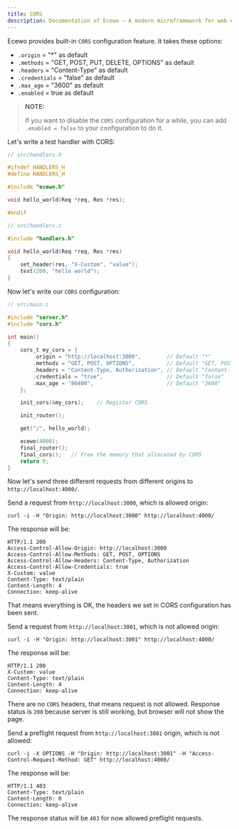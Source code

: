 ```yaml
---
title: CORS
description: Documentation of Ecewo — A modern microframework for web development in C
---
```


Ecewo provides built-in `CORS` configuration feature. It takes these options:

- `.origin` = "*" as default
- `.methods` = "GET, POST, PUT, DELETE, OPTIONS" as default
- `.headers` = "Content-Type" as default
- `.credentials` = "false" as default
- `.max_age` = "3600" as default
- `.enabled` = true as default

> **NOTE:**
>
> If you want to disable the `CORS` configuration for a while, you can add `.enabled = false` to your configuration to do it.

Let's write a test handler with CORS:

```c
// src/handlers.h

#ifndef HANDLERS_H
#define HANDLERS_H

#include "ecewo.h"

void hello_world(Req *req, Res *res);

#endif
```

```c
// src/handlers.c

#include "handlers.h"

void hello_world(Req *req, Res *res)
{
    set_header(res, "X-Custom", "value");
    text(200, "hello world");
}
```

Now let's write our `CORS` configuration:

```c
// src/main.c

#include "server.h"
#include "cors.h"

int main()
{
    cors_t my_cors = {
        .origin = "http://localhost:3000",        // Default "*"
        .methods = "GET, POST, OPTIONS",          // Default "GET, POST, PUT, DELETE, OPTIONS"
        .headers = "Content-Type, Authorization", // Default "Content-Type"
        .credentials = "true",                    // Default "false"
        .max_age = "86400",                       // Default "3600"
    };

    init_cors(&my_cors);    // Register CORS

    init_router();

    get("/", hello_world);

    ecewo(4000);
    final_router();
    final_cors();   // Free the memory that allocated by CORS
    return 0;
}
```

Now let's send three different requests from different origins to `http://localhost:4000/`.

Send a request from `http://localhost:3000`, which is allowed origin:

```
curl -i -H "Origin: http://localhost:3000" http://localhost:4000/
```

The response will be:
```
HTTP/1.1 200
Access-Control-Allow-Origin: http://localhost:3000       
Access-Control-Allow-Methods: GET, POST, OPTIONS
Access-Control-Allow-Headers: Content-Type, Authorization
Access-Control-Allow-Credentials: true
X-Custom: value
Content-Type: text/plain
Content-Length: 4
Connection: keep-alive
```

That means everything is OK, the headers we set in CORS configuration has been sent.

Send a request from `http://localhost:3001`, which is not allowed origin:

```
curl -i -H "Origin: http://localhost:3001" http://localhost:4000/
```

The response will be:
```
HTTP/1.1 200   
X-Custom: value
Content-Type: text/plain
Content-Length: 4
Connection: keep-alive
```

There are no `CORS` headers, that means request is not allowed. Response status is `200` because server is still working, but browser will not show the page.

Send a preflight request from `http://localhost:3001` origin, which is not allowed:

```
curl -i -X OPTIONS -H "Origin: http://localhost:3001" -H "Access-Control-Request-Method: GET" http://localhost:4000/
```

The response will be:
```
HTTP/1.1 403
Content-Type: text/plain
Content-Length: 0
Connection: keep-alive
```

The response status will be `403` for now allowed preflight requests.
